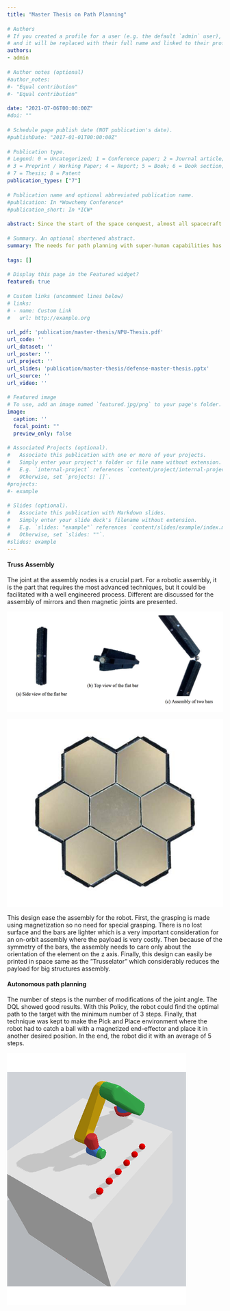 ```yaml
---
title: "Master Thesis on Path Planning"

# Authors
# If you created a profile for a user (e.g. the default `admin` user), write the username (folder name) here 
# and it will be replaced with their full name and linked to their profile.
authors:
- admin

# Author notes (optional)
#author_notes:
#- "Equal contribution"
#- "Equal contribution"

date: "2021-07-06T00:00:00Z"
#doi: ""

# Schedule page publish date (NOT publication's date).
#publishDate: "2017-01-01T00:00:00Z"

# Publication type.
# Legend: 0 = Uncategorized; 1 = Conference paper; 2 = Journal article;
# 3 = Preprint / Working Paper; 4 = Report; 5 = Book; 6 = Book section;
# 7 = Thesis; 8 = Patent
publication_types: ["7"]

# Publication name and optional abbreviated publication name.
#publication: In *Wowchemy Conference*
#publication_short: In *ICW*

abstract: Since the start of the space conquest, almost all spacecraft have been manufactured and assembled on the ground, then integrated into a launch vehicle for delivery into orbit. This ap­proach imposes significant limitations on the size, volume, and design of payloads. In addition, the size of the telescopes and antennas is intimately linked to their performance. Therefore, there is a need for improvement of the space assembly to get rid of these limitations. With the on -orbit assembly, the launched vehicle only embarks the modular components required for bigger and more complex structures which are then build via a robot. Truss assembly plays an important role when one needs to build strong and light structures. Truss allows constructing complex structures from a simple one. It considerably reduces the amount of space and weight in the launch vehicle.

# Summary. An optional shortened abstract.
summary: The needs for path planning with super-human capabilities has been applied for truss assembly. 

tags: []

# Display this page in the Featured widget?
featured: true

# Custom links (uncomment lines below)
# links:
# - name: Custom Link
#   url: http://example.org

url_pdf: 'publication/master-thesis/NPU-Thesis.pdf'
url_code: ''
url_dataset: ''
url_poster: ''
url_project: ''
url_slides: 'publication/master-thesis/defense-master-thesis.pptx'
url_source: ''
url_video: ''

# Featured image
# To use, add an image named `featured.jpg/png` to your page's folder. 
image:
  caption: ''
  focal_point: ""
  preview_only: false

# Associated Projects (optional).
#   Associate this publication with one or more of your projects.
#   Simply enter your project's folder or file name without extension.
#   E.g. `internal-project` references `content/project/internal-project/index.md`.
#   Otherwise, set `projects: []`.
#projects:
#- example

# Slides (optional).
#   Associate this publication with Markdown slides.
#   Simply enter your slide deck's filename without extension.
#   E.g. `slides: "example"` references `content/slides/example/index.md`.
#   Otherwise, set `slides: ""`.
#slides: example
---
```


#### Truss Assembly 

The joint at the assembly nodes is a crucial part. For a robotic assembly, it is the part that requires the most advanced techniques, but it could be facilitated with a well engineered process. Different are discussed for the assembly of mirrors and then magnetic joints are presented.

![alt text](assembly.png "Bars Assembly")

![alt text](final-assembly.png "Final assembly of 7 mirrors with the second design")

This design ease the assembly for the robot. First, the grasping is made using magnetization so no need for special grasping. There is no lost surface and the bars are lighter which is a very important consideration for an on-­orbit assembly where the payload is very costly. Then because of the symmetry of the bars, the assembly needs to care only about the orientation of the element on the z axis. Finally, this design can easily be printed in space same as the ”Trusselator” which considerably reduces the payload for big structures assembly.

#### Autonomous path planning 

The number of steps is the number of modifications of the joint angle. The DQL showed good results. With this Policy, the robot could find the optimal path to the target with the minimum number of 3 steps. Finally, that technique was kept to make the Pick and Place environment where the robot had to catch a ball with a magnetized end-effector and place it in another desired position. In the end, the robot did it with an average of 5 steps. 

![alt text](animation.gif "Autonomous planning")

